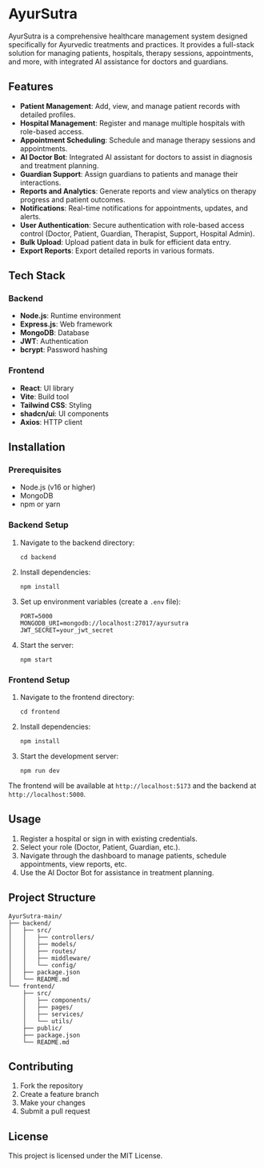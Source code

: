 # AyurSutra

AyurSutra is a comprehensive healthcare management system designed specifically for Ayurvedic treatments and practices. It provides a full-stack solution for managing patients, hospitals, therapy sessions, appointments, and more, with integrated AI assistance for doctors and guardians.

## Features

- **Patient Management**: Add, view, and manage patient records with detailed profiles.
- **Hospital Management**: Register and manage multiple hospitals with role-based access.
- **Appointment Scheduling**: Schedule and manage therapy sessions and appointments.
- **AI Doctor Bot**: Integrated AI assistant for doctors to assist in diagnosis and treatment planning.
- **Guardian Support**: Assign guardians to patients and manage their interactions.
- **Reports and Analytics**: Generate reports and view analytics on therapy progress and patient outcomes.
- **Notifications**: Real-time notifications for appointments, updates, and alerts.
- **User Authentication**: Secure authentication with role-based access control (Doctor, Patient, Guardian, Therapist, Support, Hospital Admin).
- **Bulk Upload**: Upload patient data in bulk for efficient data entry.
- **Export Reports**: Export detailed reports in various formats.

## Tech Stack

### Backend
- **Node.js**: Runtime environment
- **Express.js**: Web framework
- **MongoDB**: Database
- **JWT**: Authentication
- **bcrypt**: Password hashing

### Frontend
- **React**: UI library
- **Vite**: Build tool
- **Tailwind CSS**: Styling
- **shadcn/ui**: UI components
- **Axios**: HTTP client

## Installation

### Prerequisites
- Node.js (v16 or higher)
- MongoDB
- npm or yarn

### Backend Setup
1. Navigate to the backend directory:
   ```
   cd backend
   ```
2. Install dependencies:
   ```
   npm install
   ```
3. Set up environment variables (create a `.env` file):
   ```
   PORT=5000
   MONGODB_URI=mongodb://localhost:27017/ayursutra
   JWT_SECRET=your_jwt_secret
   ```
4. Start the server:
   ```
   npm start
   ```

### Frontend Setup
1. Navigate to the frontend directory:
   ```
   cd frontend
   ```
2. Install dependencies:
   ```
   npm install
   ```
3. Start the development server:
   ```
   npm run dev
   ```

The frontend will be available at `http://localhost:5173` and the backend at `http://localhost:5000`.

## Usage

1. Register a hospital or sign in with existing credentials.
2. Select your role (Doctor, Patient, Guardian, etc.).
3. Navigate through the dashboard to manage patients, schedule appointments, view reports, etc.
4. Use the AI Doctor Bot for assistance in treatment planning.

## Project Structure

```
AyurSutra-main/
├── backend/
│   ├── src/
│   │   ├── controllers/
│   │   ├── models/
│   │   ├── routes/
│   │   ├── middleware/
│   │   └── config/
│   ├── package.json
│   └── README.md
└── frontend/
    ├── src/
    │   ├── components/
    │   ├── pages/
    │   ├── services/
    │   └── utils/
    ├── public/
    ├── package.json
    └── README.md
```

## Contributing

1. Fork the repository
2. Create a feature branch
3. Make your changes
4. Submit a pull request

## License

This project is licensed under the MIT License.
